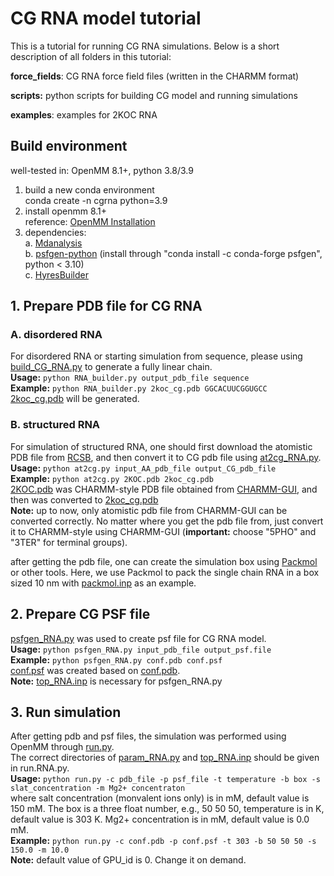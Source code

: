 # CG RNA model tutorial 

This is a tutorial for running CG RNA simulations. Below is a short description of all folders in this tutorial:   

**force_fields**: CG RNA force field files (written in the CHARMM format)   

**scripts:** python scripts for building CG model and running simulations   

**examples**: examples for 2KOC RNA   



## Build environment  
well-tested in: OpenMM 8.1+, python 3.8/3.9
1. build a new conda environment   
conda create -n cgrna python=3.9   
2. install openmm 8.1+   
reference: [OpenMM Installation](http://docs.openmm.org/latest/userguide/application/01_getting_started.html#installing-openmm)   
3. dependencies:  
a. [Mdanalysis](https://www.mdanalysis.org/)   
b. [psfgen-python](https://psfgen.robinbetz.com/) (install through "conda install -c conda-forge psfgen", python < 3.10)   
c. [HyresBuilder](https://github.com/lslumass/HyresBuilder)   


## 1. Prepare PDB file for CG RNA

### A. disordered RNA
For disordered RNA or starting simulation from sequence, please using [build_CG_RNA.py](./scripts/build_CG_RNA.py) to generate a fully linear chain.   
**Usage:** ```python RNA_builder.py output_pdb_file sequence```   
**Example:** ```python RNA_builder.py 2koc_cg.pdb GGCACUUCGGUGCC```   
[2koc_cg.pdb](./examples/disorder/2koc_cg.pdb) will be generated.   

### B. structured RNA
For simulation of structured RNA, one should first download the atomistic PDB file from [RCSB](https://www.rcsb.org/), and then convert it to CG pdb file using [at2cg_RNA.py](./scripts/at2cg_RNA.py).  
**Usage:** ```python at2cg.py input_AA_pdb_file output_CG_pdb_file```   
**Example:** ```python at2cg.py 2KOC.pdb 2koc_cg.pdb```   
[2KOC.pdb](./examples/from-structured/2KOC.pdb) was CHARMM-style PDB file obtained from [CHARMM-GUI](https://www.charmm-gui.org/), and then was converted to [2koc_cg.pdb](./examples/from-structured/2koc_cg.pdb)   
**Note:** up to now, only atomistic pdb file from CHARMM-GUI can be converted correctly. No matter where you get the pdb file from, just convert it to CHARMM-style using CHARMM-GUI (**important:** choose "5PHO" and "3TER" for terminal groups).    

after getting the pdb file, one can create the simulation box using [Packmol](https://m3g.github.io/packmol/) or other tools. Here, we use Packmol to pack the single chain RNA in a box sized 10 nm with [packmol.inp](./examples/disorder/packmol.inp) as an example.   


## 2. Prepare CG PSF file

[psfgen_RNA.py](./scripts/psfgen_RNA.py) was used to create psf file for CG RNA model.   
**Usage:** ```python psfgen_RNA.py input_pdb_file output_psf.file```   
**Example:** ```python psfgen_RNA.py conf.pdb conf.psf```   
[conf.psf](./examples/disorder/conf.psf) was created based on [conf.pdb](./examples/disorder/conf.pdb).   
**Note:** [top_RNA.inp](./force_fields/top_RNA.inp) is necessary for psfgen_RNA.py   


## 3. Run simulation    
After getting pdb and psf files, the simulation was performed using OpenMM through [run.py](./scripts/run.py).   
The correct directories of [param_RNA.py](./force_fields/param_RNA.inp) and [top_RNA.inp](./force_fields/top_RNA.inp) should be given in run.RNA.py.   
**Usage:** ```python run.py -c pdb_file -p psf_file -t temperature -b box -s slat_concentration -m Mg2+ concentraton```   
where salt concentration (monvalent ions only) is in mM, default value is 150 mM. The box is a three float number, e.g., 50 50 50, temperature is in K, default value is 303 K. Mg2+ concentration is in mM, default value is 0.0 mM.    
**Example:** ```python run.py -c conf.pdb -p conf.psf -t 303 -b 50 50 50 -s 150.0 -m 10.0```   
**Note:** default value of GPU_id is 0. Change it on demand.   
